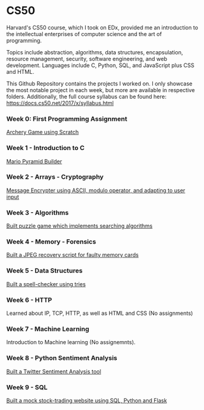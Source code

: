 # CS50

Harvard's CS50 course, which I took on EDx, provided me an introduction to the intellectual enterprises of computer science and the art of programming.


Topics include abstraction, algorithms, data structures, encapsulation, resource management, security, software engineering, and web development. Languages include C, Python, SQL, and JavaScript plus CSS and HTML.


This Github Repository contains the projects I worked on. I only showcase the most notable project in each week, but more are available in respective folders. Additionally, the full course syllabus can be found here: https://docs.cs50.net/2017/x/syllabus.html

### Week 0: First Programming Assignment
[Archery Game using Scratch](https://scratch.mit.edu/projects/151832493/)

### Week 1 - Introduction to C
[Mario Pyramid Builder](https://github.com/mdealiaga/CS50/blob/master/pset1/mario.c)

### Week 2 - Arrays - Cryptography
[Message Encrypter using ASCII, modulo operator, and adapting to user input](https://github.com/mdealiaga/CS50/blob/master/pset2/vigenere.c)

### Week 3 - Algorithms
[Built puzzle game which implements searching algorithms](https://github.com/mdealiaga/CS50/tree/master/pset3/fifteen)

### Week 4 - Memory - Forensics
[Built a JPEG recovery script for faulty memory cards](https://github.com/mdealiaga/CS50/blob/master/pset4/recover/recover.c)

### Week 5 - Data Structures
[Built a spell-checker using tries](https://github.com/mdealiaga/CS50/tree/master/pset5/speller)

### Week 6 - HTTP
Learned about IP, TCP, HTTP, as well as HTML and CSS (No assignments)

### Week 7 - Machine Learning
Introduction to Machine learning (No assignemnts).

### Week 8 - Python Sentiment Analysis
[Built a Twitter Sentiment Analysis tool](https://github.com/mdealiaga/CS50/tree/master/pset6/sentiments)

### Week 9 - SQL
[Built a mock stock-trading website using SQL, Python and Flask](https://github.com/mdealiaga/CS50/tree/master/pset7/finance)
